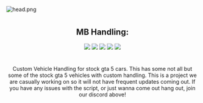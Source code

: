 ![head.png](https://i.imgur.com/N2RY20e.png)
#
<h2 align="center"> MB Handling:</h2>

<p align="center">
<a href="https://www.discord.gg/cHd2cvMYZF"><img src="https://img.shields.io/discord/979284356730327070?color=d63f50&label=Our%20Discord:&labelColor=000000&logo=discord&logoColor=FFFFFF&style=flat-square"></a>
<a href="https://github.com/MB-Development2022"><img src="https://img.shields.io/github/followers/MB-Development2022?color=d63f50&label=Follow:&labelColor=000000&logo=github&logoColor=FFFFFF&style=flat-square"></a>
<a href="https://https://github.com/MB-Development2022/mb-handling"><img src="https://shields-io-visitor-counter.herokuapp.com/badge?page=MB-Development2022/mb-handling&label=Visitors:&labelColor=000000&logo=GitHub&logoColor=FFFFFF&color=d63f50&style=flat-square"></a>
<a href="https://github.com/MB-Development2022/mb-handling/blob/main/LICENSE.md"><img src="https://img.shields.io/github/license/MB-Development2022/mb-handling?color=d63f50&label=License:&labelColor=000000&logo=github&style=flat-square"></a>
<a href="https://github.com/MB-Development2022/mb-handling/issues"><img src="https://img.shields.io/github/issues/MB-Development2022/mb-handling?color=d63f50&label=Issues%3A&labelColor=000000&logo=github&style=flat-square"></a>
</p>

#

<p align="center">
Custom Vehicle Handling for stock gta 5 cars. This has some not all but some of the stock gta 5 vehicles with custom handling. This is a project we are casually working on so it will not have frequent updates coming out. 
If you have any issues with the script, or just wanna come out hang out, join our discord above!
</p>

